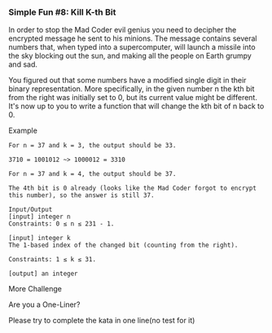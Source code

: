 ### Simple Fun #8: Kill K-th Bit

In order to stop the Mad Coder evil genius you need to decipher the encrypted message he sent to his minions. The
message contains several numbers that, when typed into a supercomputer, will launch a missile into the sky blocking out
the sun, and making all the people on Earth grumpy and sad.

You figured out that some numbers have a modified single digit in their binary representation. More specifically, in the
given number n the kth bit from the right was initially set to 0, but its current value might be different. It's now up
to you to write a function that will change the kth bit of n back to 0.

Example

````
For n = 37 and k = 3, the output should be 33.

3710 = 1001012 ~> 1000012 = 3310

For n = 37 and k = 4, the output should be 37.

The 4th bit is 0 already (looks like the Mad Coder forgot to encrypt this number), so the answer is still 37.

Input/Output
[input] integer n
Constraints: 0 ≤ n ≤ 231 - 1.

[input] integer k
The 1-based index of the changed bit (counting from the right).

Constraints: 1 ≤ k ≤ 31.

[output] an integer
````

More Challenge

Are you a One-Liner? 

Please try to complete the kata in one line(no test for it)